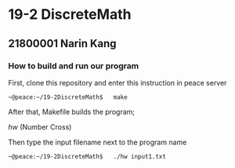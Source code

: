# 19-2 DiscreteMath
## 21800001 Narin Kang
### How to build and run our program
First, clone this repository and enter this instruction in peace server
~~~
~@peace:~/19-2DiscreteMath$   make
~~~
After that, Makefile builds the program; 


_hw_ (Number Cross)<br> 


Then type the input filename next to the program name
~~~
~@peace:~/19-2DiscreteMath$   ./hw input1.txt
~~~
